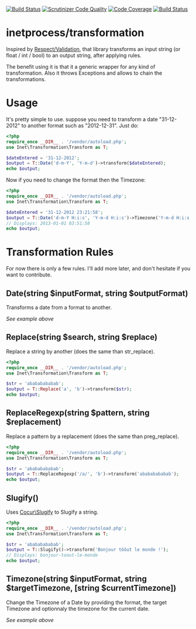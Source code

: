 [![Build Status](https://travis-ci.org/inetprocess/transformation.svg?branch=master)](https://travis-ci.org/inetprocess/transformation)
[![Scrutinizer Code Quality](https://scrutinizer-ci.com/g/inetprocess/transformation/badges/quality-score.png?b=master)](https://scrutinizer-ci.com/g/inetprocess/transformation/?branch=master)
[![Code Coverage](https://scrutinizer-ci.com/g/inetprocess/transformation/badges/coverage.png?b=master)](https://scrutinizer-ci.com/g/inetprocess/transformation/?branch=master)
[![Build Status](https://scrutinizer-ci.com/g/inetprocess/transformation/badges/build.png?b=master)](https://scrutinizer-ci.com/g/inetprocess/transformation/build-status/master)

# inetprocess/transformation
Inspired by [Respect/Validation](https://github.com/Respect/Validation), that library transforms an input string (or float / int / bool) to an output string, after applying rules.

The benefit using it is that it a generic wrapper for any kind of transformation. Also it throws Exceptions and allows to chain the transformations.

# Usage
It's pretty simple to use. suppose you need to transform a date "31-12-2012" to another format such as "2012-12-31". Just do:
```php
<?php
require_once __DIR__ . '/vendor/autoload.php';
use Inet\Transformation\Transform as T;

$dateEntered = '31-12-2012';
$output = T::Date('d-m-Y', 'Y-m-d')->transform($dateEntered);
echo $output;
```

Now if you need to change the format then the Timezone:
```php
<?php
require_once __DIR__ . '/vendor/autoload.php';
use Inet\Transformation\Transform as T;

$dateEntered = '31-12-2012 23:21:58';
$output = T::Date('d-m-Y H:i:s', 'Y-m-d H:i:s')->Timezone('Y-m-d H:i:s', 'Asia/Calcutta')->transform($dateEntered);
// Displays: 2013-01-01 03:51:58
echo $output;
```

# Transformation Rules
For now there is only a few rules. I'll add more later, and don't hesitate if you want to contribute.

## Date(string $inputFormat, string $outputFormat)
Transforms a date from a format to another.

_See example above_

## Replace(string $search, string $replace)
Replace a string by another (does the same than str_replace).
```php
<?php
require_once __DIR__ . '/vendor/autoload.php';
use Inet\Transformation\Transform as T;

$str = 'abababababab';
$output = T::Replace('a', 'b')->transform($str);
echo $output;
```


## ReplaceRegexp(string $pattern, string $replacement)
Replace a pattern by a replacement (does the same than preg_replace).
```php
<?php
require_once __DIR__ . '/vendor/autoload.php';
use Inet\Transformation\Transform as T;

$str = 'abababababab';
$output = T::ReplaceRegexp('/a/', 'b')->transform('abababababab');
echo $output;
```

## Slugify()
Uses [Cocur\Slugify](https://github.com/cocur/slugify) to Slugify a string.
```php
<?php
require_once __DIR__ . '/vendor/autoload.php';
use Inet\Transformation\Transform as T;

$str = 'abababababab';
$output = T::Slugify()->transform('Bonjour tôôut le monde !');
// Displays: bonjour-toout-le-monde
echo $output;
```

## Timezone(string $inputFormat, string $targetTimezone, [string $currentTimezone])
Change the Timezone of a Date by providing the format, the target Timezone and optionnaly the timezone for the current date.

_See example above_
